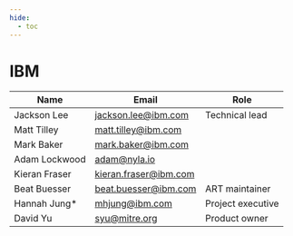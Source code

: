 ```yaml
---
hide:
  - toc
---
```


# IBM

| Name | Email | Role |
| ---- | ----- | ---- |
| Jackson Lee | jackson.lee@ibm.com | Technical lead |
| Matt Tilley | matt.tilley@ibm.com | |
| Mark Baker | mark.baker@ibm.com | |
| Adam Lockwood | adam@nyla.io | | 
| Kieran Fraser | kieran.fraser@ibm.com | |
| Beat Buesser | beat.buesser@ibm.com | ART maintainer |
| Hannah Jung* | mhjung@ibm.com | Project executive |
| David Yu | syu@mitre.org | Product owner |
